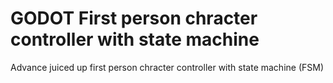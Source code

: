 # GODOT First person chracter controller with state machine
Advance juiced up first person chracter controller with state machine (FSM)
